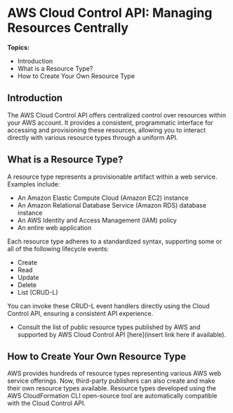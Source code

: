 # AWS Cloud Control API: Managing Resources Centrally

**Topics:**

- Introduction
- What is a Resource Type?
- How to Create Your Own Resource Type

## Introduction

The AWS Cloud Control API offers centralized control over resources within your AWS account. It provides a consistent, programmatic interface for accessing and provisioning these resources, allowing you to interact directly with various resource types through a uniform API.

## What is a Resource Type?

A resource type represents a provisionable artifact within a web service. Examples include:

- An Amazon Elastic Compute Cloud (Amazon EC2) instance
- An Amazon Relational Database Service (Amazon RDS) database instance
- An AWS Identity and Access Management (IAM) policy
- An entire web application

Each resource type adheres to a standardized syntax, supporting some or all of the following lifecycle events:

- Create
- Read
- Update
- Delete
- List (CRUD-L)

You can invoke these CRUD-L event handlers directly using the Cloud Control API, ensuring a consistent API experience.

- Consult the list of public resource types published by AWS and supported by AWS Cloud Control API [here](insert link here if available).

## How to Create Your Own Resource Type

AWS provides hundreds of resource types representing various AWS web service offerings. Now, third-party publishers can also create and make their own resource types available. Resource types developed using the AWS CloudFormation CLI open-source tool are automatically compatible with the Cloud Control API.
